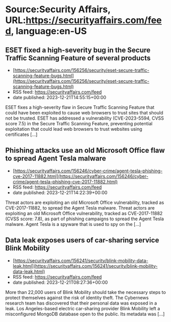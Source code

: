# Source:Security Affairs, URL:https://securityaffairs.com/feed, language:en-US

## ESET fixed a high-severity bug in the Secure Traffic Scanning Feature of several products
 - [https://securityaffairs.com/156256/security/eset-secure-traffic-scanning-feature-bugs.html](https://securityaffairs.com/156256/security/eset-secure-traffic-scanning-feature-bugs.html)
 - RSS feed: https://securityaffairs.com/feed
 - date published: 2023-12-21T14:55:15+00:00

ESET fixes a high-severity flaw in Secure Traffic Scanning Feature that could have been exploited to cause web browsers to trust sites that should not be trusted. ESET has addressed a vulnerability (CVE-2023-5594, CVSS score 7.5) in the Secure Traffic Scanning Feature, preventing potential exploitation that could lead web browsers to trust websites using certificates [&#8230;]

## Phishing attacks use an old Microsoft Office flaw to spread Agent Tesla malware
 - [https://securityaffairs.com/156246/cyber-crime/agent-tesla-phishing-cve-2017-11882.html](https://securityaffairs.com/156246/cyber-crime/agent-tesla-phishing-cve-2017-11882.html)
 - RSS feed: https://securityaffairs.com/feed
 - date published: 2023-12-21T14:22:39+00:00

Threat actors are exploiting an old Microsoft Office vulnerability, tracked as CVE-2017-11882, to spread the Agent Tesla malware. Threat actors are exploiting an old Microsoft Office vulnerability, tracked as CVE-2017-11882 (CVSS score: 7.8), as part of phishing campaigns to spread the Agent Tesla malware. Agent Tesla is a spyware that is used to spy on the [&#8230;]

## Data leak exposes users of car-sharing service Blink Mobility
 - [https://securityaffairs.com/156241/security/blink-mobility-data-leak.html](https://securityaffairs.com/156241/security/blink-mobility-data-leak.html)
 - RSS feed: https://securityaffairs.com/feed
 - date published: 2023-12-21T08:27:36+00:00

More than 22,000 users of Blink Mobility should take the necessary steps to protect themselves against the risk of identity theft. The Cybernews research team has discovered that their personal data was exposed in a leak. Los Angeles-based electric car-sharing provider Blink Mobility left a misconfigured MongoDB database open to the public. Its metadata was [&#8230;]

